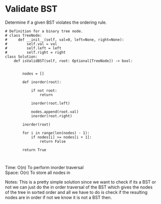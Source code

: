 # Validate BST

Determine if a given BST violates the ordering rule.



```
# Definition for a binary tree node.
# class TreeNode:
#     def __init__(self, val=0, left=None, right=None):
#         self.val = val
#         self.left = left
#         self.right = right
class Solution:
    def isValidBST(self, root: Optional[TreeNode]) -> bool:


        nodes = []

        def inorder(root):
    
            if not root:
                return 

            inorder(root.left)
      
            nodes.append(root.val)
            inorder(root.right)

        inorder(root)
        
        for i in range(len(nodes) - 1):
            if nodes[i] >= nodes[i + 1]:
                return False

        return True
            
        
```
Time: O(n) To perform inorder traversal<br>
Space: O(n) To store all nodes in<br>

Notes: This is a pretty simple solution since we want to check if its a BST or not we can just do the in order traversal of the BST which gives the nodes of the tree in sorted order and all we have to do is check if the resulting nodes are in order if not we know it is not a BST then. 












